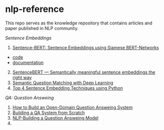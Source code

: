 # nlp-reference
This repo serves as the knowledge repository that contains articles and paper published in NLP community.


*Sentence Embeddings*

1. [Sentence-BERT: Sentence Embeddings using Siamese BERT-Networks](https://www.aclweb.org/anthology/D19-1410.pdf)
  - [code](https://github.com/UKPLab/sentence-transformers)
  - [documentation](https://www.sbert.net/)
2. [SentenceBERT — Semantically meaningful sentence embeddings the right way](https://medium.com/dair-ai/tl-dr-sentencebert-8dec326daf4e)
3. [Semantic Question Matching with Deep Learning](https://www.quora.com/q/quoraengineering/Semantic-Question-Matching-with-Deep-Learning)
4. [Top 4 Sentence Embedding Techniques using Python](https://www.analyticsvidhya.com/blog/2020/08/top-4-sentence-embedding-techniques-using-python/)

*QA: Question Answeing*
1. [How to Build an Open-Domain Question Answeing System](https://lilianweng.github.io/lil-log/2020/10/29/open-domain-question-answering.html)
2. [Building a QA System from Scratch](https://lilianweng.github.io/lil-log/2020/10/29/open-domain-question-answering.html)
3. [NLP-Building a Question Answeing Model](https://towardsdatascience.com/nlp-building-a-question-answering-model-ed0529a68c54)
4. 

